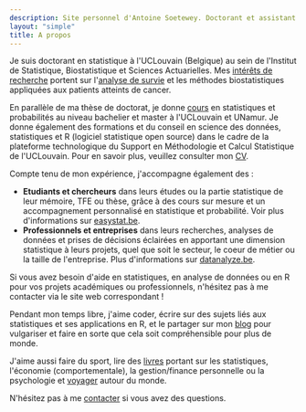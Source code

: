 ```yaml
---
description: Site personnel d'Antoine Soetewey. Doctorant et assistant en statistique à l'UCLouvain
layout: "simple"
title: A propos
---
```


Je suis doctorant en statistique à l'UCLouvain (Belgique) au sein de l'Institut de Statistique, Biostatistique et Sciences Actuarielles. Mes [intérêts de recherche](/fr/research/) portent sur l'[analyse de survie](https://statsandr.com/blog/what-is-survival-analysis/) et les méthodes biostatistiques appliquées aux patients atteints de cancer.

En parallèle de ma thèse de doctorat, je donne [cours](/fr/teaching/) en statistiques et probabilités au niveau bachelier et master à l'UCLouvain et UNamur. Je donne également des formations et du conseil en science des données, statistiques et R (logiciel statistique open source) dans le cadre de la plateforme technologique du Support en Méthodologie et Calcul Statistique de l'UCLouvain. Pour en savoir plus, veuillez consulter mon [CV](/fr/cv/).

Compte tenu de mon expérience, j'accompagne également des :

- **Etudiants et chercheurs** dans leurs études ou la partie statistique de leur mémoire, TFE ou thèse, grâce à des cours sur mesure et un accompagnement personnalisé en statistique et probabilité. Voir plus d'informations sur [easystat.be](https://easystat.be/).
- **Professionnels et entreprises** dans leurs recherches, analyses de données et prises de décisions éclairées en apportant une dimension statistique à leurs projets, quel que soit le secteur, le coeur de métier ou la taille de l'entreprise. Plus d'informations sur [datanalyze.be](https://datanalyze.be/fr/).

Si vous avez besoin d'aide en statistiques, en analyse de données ou en R pour vos projets académiques ou professionnels, n'hésitez pas à me contacter via le site web correspondant !

Pendant mon temps libre, j'aime coder, écrire sur des sujets liés aux statistiques et ses applications en R, et le partager sur mon [blog](https://statsandr.com/) pour vulgariser et faire en sorte que cela soit compréhensible pour plus de monde.

J'aime aussi faire du sport, lire des [livres](/files/booklist.html) portant sur les statistiques, l'économie (comportementale), la gestion/finance personnelle ou la psychologie et [voyager](/files/visited-places.html) autour du monde.

N'hésitez pas à me [contacter](/fr/contact/) si vous avez des questions.

